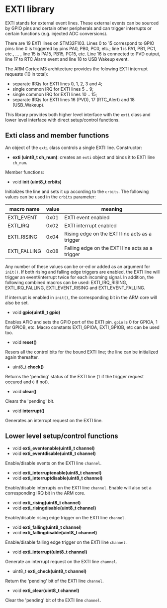 # EXTI library

EXTI stands for external event lines. These external events can be sourced by GPIO pins and certain other peripherals and can trigger interrupts or certain functions (e.g. injected ADC conversions).

There are 19 EXTI lines on STM32F103. Lines 0 to 15 correspond to GPIO pins: line 0 is triggered by pins PA0, PB0, PC0, etc.; line 1 is PA1, PB1, PC1, etc., ... , line 15 is PA15, PB15, PC15, etc. Line 16 is connected to PVD output, line 17 to RTC Alarm event and line 18 to USB Wakeup event.

The ARM Cortex M3 architecture provides the folowing EXTI interrupt requests (10 in total):
- separate IRQs for EXTI lines 0, 1, 2, 3 and 4;
- single common IRQ for EXTI lines 5 .. 9; 
- single common IRQ for EXTI lines 10 .. 15;
- separate IRQs for EXTI lines 16 (PVD), 17 (RTC_Alert) and 18 (USB_Wakeup).

This library provides both higher level interface with the `exti` class and lower level interface with direct setup/control functions.

## Exti class and member functions

An object of the `exti` class controls a single EXTI line. Constructor:

* **exti (uint8_t ch_num)**: creates an `exti` object and binds it to EXTI line `ch_num`.

Member functions:

* void **init (uint8_t crbits)**

Initializes the line and sets it up according to the `crbits`. The following values can be used in the `crbits` parameter:

macro name | value | meaning
---|---|---
EXTI_EVENT |		0x01 | EXTI event enabled
EXTI_IRQ |	0x02 | EXTI interrupt enabled
EXTI_RISING	|	0x04 | Rising edge on the EXTI line acts as a trigger
EXTI_FALLING	| 0x08 | Falling edge on the EXTI line acts as a trigger

Any number of these values can be or-ed or added as an argument for `init()`. If both rising and falling edge triggers are enabled, the EXTI line will trigger an event/interrupt twice for each incoming signal. In addition, the following combined macros can be used: EXTI_IRQ_RISING, EXTI_IRQ_FALLING, EXTI_EVENT_RISING and EXTI_EVENT_FALLING.

If interrupt is enabled in `init()`, the corresponding bit in the ARM core will also be set.

* void **gpio(uint8_t gpio)**

Enables AFIO and sets the GPIO port of the EXTI pin. `gpio` is 0 for GPIOA, 1 for GPIOB, etc. Macro constants EXTI_GPIOA, EXTI_GPIOB, etc can be used too.

* void **reset()**

Resers all the control bits for the bound EXTI line; the line can be initialized again thereafter.

* uint8_t **check()**

Returns the 'pending' status of the EXTI line (`1` if the trigger request occured and `0` if not).

* void **clear()**

Clears the 'pending' bit.

* void **interrupt()**

Generates an interrupt request on the EXTI line.

## Lower level setup/control functions

* void **exti_eventenable(uint8_t channel)**
* void **exti_eventdisable(uint8_t channel)**

Enable/disable events on the EXTI line `channel`.

* void **exti_interruptenable(uint8_t channel)**
* void **exti_interruptdisable(uint8_t channel)**

Enable/disable interrupts on the EXTI line `channel`. Enable will also set a corresponding IRQ bit in the ARM core.

* void **exti_rising(uint8_t channel)**
* void **exti_risingdisable(uint8_t channel)**

Enable/disable rising edge trigger on the EXTI line `channel`.

* void **exti_falling(uint8_t channel**)
* void **exti_fallingdisable(uint8_t channel)**

Enable/disable falling edge trigger on the EXTI line `channel`.

* void **exti_interrupt(uint8_t channel)**

Generate an interrupt request on the EXTI line `channel`.

* uint8_t **exti_check(uint8_t channel)**

Return the 'pending' bit of the EXTI line `channel`.

* void **exti_clear(uint8_t channel)**

Clear the 'pending' bit of the EXTI line `channel`.
